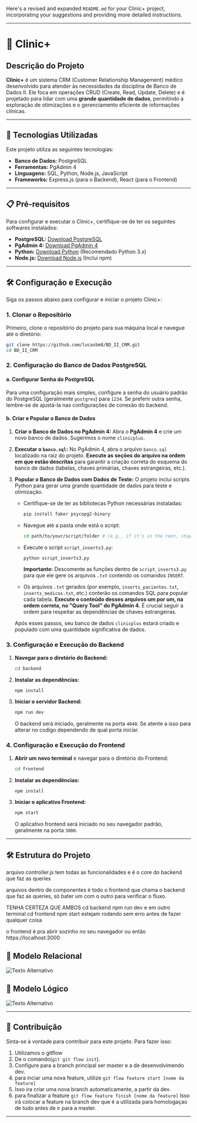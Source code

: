 Here's a revised and expanded `README.md` for your Clinic+ project, incorporating your suggestions and providing more detailed instructions.

---

# 📌 Clinic+

## Descrição do Projeto

**Clinic+** é um sistema CRM (Customer Relationship Management) médico desenvolvido para atender às necessidades da disciplina de Banco de Dados II. Ele foca em operações CRUD (Create, Read, Update, Delete) e é projetado para lidar com uma **grande quantidade de dados**, permitindo a exploração de otimizações e o gerenciamento eficiente de informações clínicas.

---

## 🚀 Tecnologias Utilizadas

Este projeto utiliza as seguintes tecnologias:

- **Banco de Dados:** PostgreSQL
- **Ferramentas:** PgAdmin 4
- **Linguagens:** SQL, Python, Node.js, JavaScript
- **Frameworks:** Express.js (para o Backend), React (para o Frontend)

---

## 📋 Pré-requisitos

Para configurar e executar o Clinic+, certifique-se de ter os seguintes softwares instalados:

- **PostgreSQL:** [Download PostgreSQL](https://www.postgresql.org/download/)
- **PgAdmin 4:** [Download PgAdmin 4](https://www.pgadmin.org/download/)
- **Python:** [Download Python](https://www.python.org/downloads/) (Recomendado Python 3.x)
- **Node.js:** [Download Node.js](https://nodejs.org/en/download/) (Inclui npm)

---

## 🛠️ Configuração e Execução

Siga os passos abaixo para configurar e iniciar o projeto Clinic+:

### 1\. Clonar o Repositório

Primeiro, clone o repositório do projeto para sua máquina local e navegue até o diretório:

```bash
git clone https://github.com/lucasbm8/BD_II_CRM.git
cd BD_II_CRM
```

### 2\. Configuração do Banco de Dados PostgreSQL

#### a. Configurar Senha do PostgreSQL

Para uma configuração mais simples, configure a senha do usuário padrão do PostgreSQL (geralmente `postgres`) para `1234`. Se preferir outra senha, lembre-se de ajustá-la nas configurações de conexão do backend.

#### b. Criar e Popular o Banco de Dados

1.  **Criar o Banco de Dados no PgAdmin 4:**
    Abra o **PgAdmin 4** e crie um novo banco de dados. Sugerimos o nome `clinicplus`.

2.  **Executar o `banco.sql`:**
    No PgAdmin 4, abra o arquivo `banco.sql` localizado na raiz do projeto. **Execute as seções do arquivo na ordem em que estão descritas** para garantir a criação correta do esquema do banco de dados (tabelas, chaves primárias, chaves estrangeiras, etc.).

3.  **Popular o Banco de Dados com Dados de Teste:**
    O projeto inclui scripts Python para gerar uma grande quantidade de dados para teste e otimização.

    - Certifique-se de ter as bibliotecas Python necessárias instaladas:

      ```bash
      pip install faker psycopg2-binary
      ```

    - Navegue até a pasta onde está o script:

      ```bash
      cd path/to/your/script/folder # (e.g., if it's in the root, stay there)
      ```

    - Execute o script `script_inserts3.py`:

      ```bash
      python script_inserts3.py
      ```

      **Importante:** Descomente as funções dentro de `script_inserts3.py` para que ele gere os arquivos `.txt` contendo os comandos `INSERT`.

    - Os arquivos `.txt` gerados (por exemplo, `inserts_pacientes.txt`, `inserts_medicos.txt`, etc.) conterão os comandos SQL para popular cada tabela. **Execute o conteúdo desses arquivos um por um, na ordem correta, no "Query Tool" do PgAdmin 4.** É crucial seguir a ordem para respeitar as dependências de chaves estrangeiras.

    Após esses passos, seu banco de dados `clinicplus` estará criado e populado com uma quantidade significativa de dados.

### 3\. Configuração e Execução do Backend

1.  **Navegar para o diretório do Backend:**

    ```bash
    cd backend
    ```

2.  **Instalar as dependências:**

    ```bash
    npm install
    ```

3.  **Iniciar o servidor Backend:**

    ```bash
    npm run dev
    ```

    O backend será iniciado, geralmente na porta `4040`. Se atente a isso para alterar no codigo dependendo de qual porta iniciar.

### 4\. Configuração e Execução do Frontend

1.  **Abrir um novo terminal** e navegar para o diretório do Frontend:

    ```bash
    cd frontend
    ```

2.  **Instalar as dependências:**

    ```bash
    npm install
    ```

3.  **Iniciar o aplicativo Frontend:**

    ```bash
    npm start
    ```

    O aplicativo frontend será iniciado no seu navegador padrão, geralmente na porta `3000`.

---

## 🛠️ Estrutura do Projeto

arquivo controller.js tem todas as funcionalidades e é o core do backend que faz as queries

arquivos dentro de componentes é todo o frontend que chama o backend que faz as queries, só bater um com o outro para verificar o fluxo.

TENHA CERTEZA QUE AMBOS cd backend npm run dev e em outro terminal cd frontend npm start estejam rodando sem erro antes de fazer qualquer coisa

o frontend é pra abrir sozinho no seu navegador ou então https://localhost:3000

## 📸 Modelo Relacional

![Texto Alternativo](https://github.com/lucasbm8/BD_II_CRM/blob/feature/melhorias/MODELO%20ER.jpg)

## 📸 Modelo Lógico

![Texto Alternativo](https://github.com/lucasbm8/BD_II_CRM/blob/feature/melhorias/modelo%20logico.jpg)

---

## 🤝 Contribuição

Sinta-se à vontade para contribuir para este projeto. Para fazer isso:

1.  Utilizamos o gitflow
2.  De o comando(`git git flow init`).
3.  Configure para a branch principal ser master e a de desenvolvimendo dev.
4.  para inciar uma nova feature, utilize `git flow feature start [nome da feature]`
5.  Isso ira criar uma nova branch automaticamente, a partir da dev.
6.  para finalizar a feature `git flow feature finish [nome da feature]`
    Isso irá colocar a feature na branch dev que é a utilizada para homologaçao de tudo antes de ir para a master.

---
